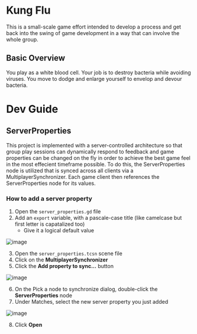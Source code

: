 # Kung Flu
This is a small-scale game effort intended to develop a process and get back into the swing of game development in a way that can involve the whole group.

## Basic Overview
You play as a white blood cell. Your job is to destroy bacteria while avoiding viruses. You move to dodge and enlarge yourself to envelop and devour bacteria.

# Dev Guide

## ServerProperties
This project is implemented with a server-controlled architecture so that group play sessions can dynamically respond to feedback and game properties can be changed on the fly in order to achieve the best game feel in the most effecient timeframe possible. To do this, the ServerProperties node is utilized that is synced across all clients via a MultiplayerSynchronizer. Each game client then references the ServerProperties node for its values.

### How to add a server property
1. Open the `server_properties.gd` file
2. Add an `export` variable, with a pascale-case title (like camelcase but first letter is capatalized too)
   - Give it a logical default value

![image](https://github.com/user-attachments/assets/66ec4894-981e-45bd-b93f-4673b3b0b9cb)

3. Open the `server_properties.tcsn` scene file
4. Click on the **MultiplayerSynchronizer**
5. Click the **Add property to sync...** button

![image](https://github.com/user-attachments/assets/7a84521f-2ccd-4ad5-a057-9c408aa5d514)

6. On the Pick a node to synchronize dialog, double-click the **ServerProperties** node
7. Under Matches, select the new server property you just added

![image](https://github.com/user-attachments/assets/24ad19e6-e548-46a7-9611-e95b7d1ae1b1)

8. Click **Open**
